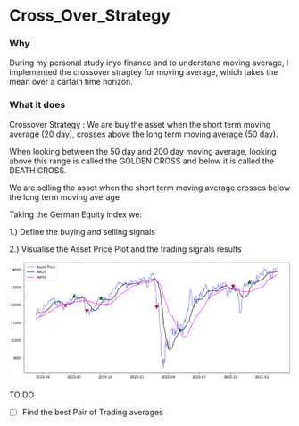 # Cross_Over_Strategy

### Why 
During my personal study inyo finance and to understand moving average, I implemented the crossover stragtey for moving average, which takes the mean over a cartain time horizon.

### What it does

Crossover Strategy :
We are buy the asset when the short term moving average (20 day), crosses above the long term moving average (50 day).

When looking between the 50 day and 200 day moving average, looking above this range is called the GOLDEN CROSS and below it is called the DEATH CROSS.

We are selling the asset when the short term moving average crosses below the long term moving average

Taking the German Equity index we:

1.) Define the buying and selling signals

2.) Visualise the Asset Price Plot and the trading signals  results

![CossOverImage](https://github.com/EziOzoani/Cross_Over_Strategy/blob/master/Images/CorssOver.png)


TO:DO

- [ ] Find the best Pair of Trading averages
  
